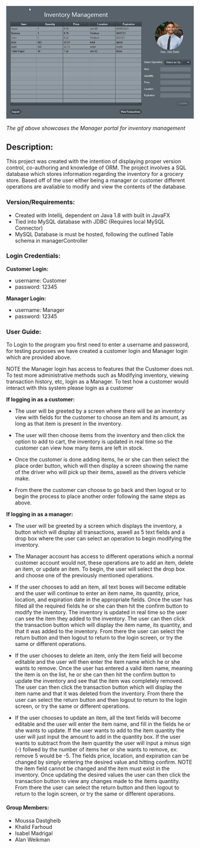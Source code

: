 
![](managerDemo.gif)

*The gif above showcases the Manager portal for inventory management*

## Description:
This project was created with the intention of displaying proper version control, co-authoring and knowledge of ORM. The project involves a SQL database which stores information regarding the inventory for a grocery store. Based off of the user either being a manager or customer different operations are avaliable to modify and view the contents of the database. 


### Version/Requirements:

- Created with Intellij, dependent on Java 1.8 with built in JavaFX
- Tied into MySQL database with JDBC (Requires local MySQL Connector)
- MySQL Database is must be hosted, following the outlined Table schema in managerController


### Login Credentials:

**Customer Login:**
- username: Customer
- password: 12345

**Manager Login:**
- username: Manager
- password: 12345

### User Guide:

To Login to the program you first need to enter a username and password, for testing purposes we have created a customer login and Manager login which are provided above. 

NOTE the Manager login has access to features that the Customer does not. To test more administrative methods such as Modifying inventory, viewing transaction history, etc, login as a Manager. To test how a customer would interact with this system please login as a customer

**If logging in as a customer:**

- The user will be greeted by a screen where there will be an inventory view with fields for the customer to choose an item and its amount, as long as that item is present in the inventory. 

- The user will then choose items from the inventory and then click the option to add to cart, the inventory is updated in real time so the customer can view how many items are left in stock. 

- Once the customer is done adding items, he or she can then select the place order button, which will then display a screen showing the name of the driver who will pick up their items, aswell as the drivers vehicle make.

- From there the customer can choose to go back and then logout or to begin the process to place another order following the same steps as above.  

**If logging in as a manager:**

- The user will be greeted by a screen which displays the inventory, a button which will display all transactions, aswell as 5 text fields and a drop box where the user can select an operation to begin modifying the inventory. 

- The Manager account has access to different operations which a normal customer account would not, these operations are to add an item, delete an item, or update an item. To begin, the user will select the drop box and choose one of the previously mentioned operations.

- If the user chooses to add an item, all text boxes will become editable and the user will continue to enter an item name, its quantity, price, location, and expiration date in the appropriate fields. Once the user has filled all the required fields he or she can then hit the confirm button to modify the inventory. The inventory is updated in real time so the user can see the item they added to the inventory. The user can then click the transaction button which will display the item name, its quantity, and that it was added to the inventory. From there the user can select the return button and then logout to return to the login screen, or try the same or different operations. 

- If the user chooses to delete an item, only the item field will become editable and the user will then enter the item name which he or she wants to remove. Once the user has entered a valid item name, meaning the item is on the list, he or she can then hit the confirm button to update the inventory and see that the item was completely removed. The user can then click the transaction button which will display the item name and that it was deleted from the inventory. From there the user can select the return button and then logout to return to the login screen, or try the same or different operations. 

- If the user chooses to update an item, all the text fields will become editable and the user will enter the item name, and fill in the fields he or she wants to update. If the user wants to add to the item quantity the user will just input the amount to add in the quantity box. If the user wants to subtract from the item quantity the user will input a minus sign (-) follwed by the number of items her or she wants to remove, ex: remove 5 would be -5. The fields price, location, and expiration can be changed by simply entering the desired value and hitting confirm. NOTE the item field cannot be changed and the item must exist in the inventory. Once updating the desired values the user can then click the transaction button to view any changes made to the items quantity. From there the user can select the return button and then logout to return to the login screen, or try the same or different operations.



#### Group Members:
- Moussa Dastgheib
- Khalid Farhoud
- Isabel Madrigal
- Alan Weikman
